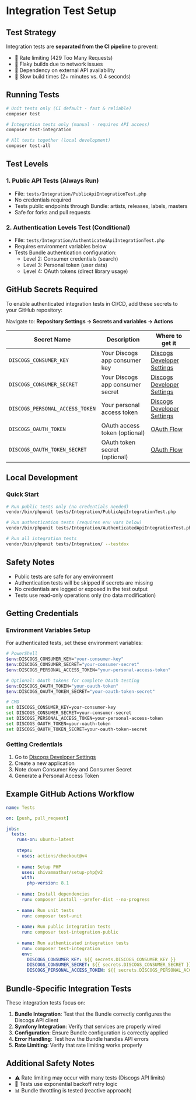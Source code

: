 # Integration Test Setup

## Test Strategy

Integration tests are **separated from the CI pipeline** to prevent:

- 🚫 Rate limiting (429 Too Many Requests)
- 🚫 Flaky builds due to network issues
- 🚫 Dependency on external API availability
- 🚫 Slow build times (2+ minutes vs. 0.4 seconds)

## Running Tests

```bash
# Unit tests only (CI default - fast & reliable)
composer test

# Integration tests only (manual - requires API access)
composer test-integration  

# All tests together (local development)
composer test-all
```

## Test Levels

### 1. Public API Tests (Always Run)

- File: `tests/Integration/PublicApiIntegrationTest.php`
- No credentials required
- Tests public endpoints through Bundle: artists, releases, labels, masters
- Safe for forks and pull requests

### 2. Authentication Levels Test (Conditional)

- File: `tests/Integration/AuthenticatedApiIntegrationTest.php`
- Requires environment variables below
- Tests Bundle authentication configuration:
  - Level 2: Consumer credentials (search)
  - Level 3: Personal token (user data)
  - Level 4: OAuth tokens (direct library usage)

## GitHub Secrets Required

To enable authenticated integration tests in CI/CD, add these secrets to your GitHub repository:

Navigate to: **Repository Settings → Secrets and variables → Actions**

| Secret Name                     | Description                      | Where to get it                                                                                        |
|---------------------------------|----------------------------------|--------------------------------------------------------------------------------------------------------|
| `DISCOGS_CONSUMER_KEY`          | Your Discogs app consumer key    | [Discogs Developer Settings](https://www.discogs.com/settings/developers)                              |
| `DISCOGS_CONSUMER_SECRET`       | Your Discogs app consumer secret | [Discogs Developer Settings](https://www.discogs.com/settings/developers)                              |
| `DISCOGS_PERSONAL_ACCESS_TOKEN` | Your personal access token       | [Discogs Developer Settings](https://www.discogs.com/settings/developers)                              |
| `DISCOGS_OAUTH_TOKEN`           | OAuth access token (optional)    | [OAuth Flow](https://www.discogs.com/developers/#page:authentication,header:authentication-oauth-flow) |
| `DISCOGS_OAUTH_TOKEN_SECRET`    | OAuth token secret (optional)    | [OAuth Flow](https://www.discogs.com/developers/#page:authentication,header:authentication-oauth-flow) |

## Local Development

### Quick Start

```bash
# Run public tests only (no credentials needed)
vendor/bin/phpunit tests/Integration/PublicApiIntegrationTest.php

# Run authentication tests (requires env vars below)
vendor/bin/phpunit tests/Integration/AuthenticatedApiIntegrationTest.php

# Run all integration tests
vendor/bin/phpunit tests/Integration/ --testdox
```

## Safety Notes

- Public tests are safe for any environment
- Authentication tests will be skipped if secrets are missing
- No credentials are logged or exposed in the test output
- Tests use read-only operations only (no data modification)

## Getting Credentials

### Environment Variables Setup

For authenticated tests, set these environment variables:

```bash
# PowerShell
$env:DISCOGS_CONSUMER_KEY="your-consumer-key"
$env:DISCOGS_CONSUMER_SECRET="your-consumer-secret"
$env:DISCOGS_PERSONAL_ACCESS_TOKEN="your-personal-access-token"

# Optional: OAuth tokens for complete OAuth testing
$env:DISCOGS_OAUTH_TOKEN="your-oauth-token"
$env:DISCOGS_OAUTH_TOKEN_SECRET="your-oauth-token-secret"

# CMD
set DISCOGS_CONSUMER_KEY=your-consumer-key
set DISCOGS_CONSUMER_SECRET=your-consumer-secret
set DISCOGS_PERSONAL_ACCESS_TOKEN=your-personal-access-token
set DISCOGS_OAUTH_TOKEN=your-oauth-token
set DISCOGS_OAUTH_TOKEN_SECRET=your-oauth-token-secret
```

### Getting Credentials

1. Go to [Discogs Developer Settings](https://www.discogs.com/settings/developers)
2. Create a new application
3. Note down Consumer Key and Consumer Secret
4. Generate a Personal Access Token

## Example GitHub Actions Workflow

```yaml
name: Tests

on: [push, pull_request]

jobs:
  tests:
    runs-on: ubuntu-latest
    
    steps:
    - uses: actions/checkout@v4
    
    - name: Setup PHP
      uses: shivammathur/setup-php@v2
      with:
        php-version: 8.1
        
    - name: Install dependencies
      run: composer install --prefer-dist --no-progress
      
    - name: Run unit tests
      run: composer test-unit
      
    - name: Run public integration tests
      run: composer test-integration-public
      
    - name: Run authenticated integration tests
      run: composer test-integration
      env:
        DISCOGS_CONSUMER_KEY: ${{ secrets.DISCOGS_CONSUMER_KEY }}
        DISCOGS_CONSUMER_SECRET: ${{ secrets.DISCOGS_CONSUMER_SECRET }}
        DISCOGS_PERSONAL_ACCESS_TOKEN: ${{ secrets.DISCOGS_PERSONAL_ACCESS_TOKEN }}
```

## Bundle-Specific Integration Tests

These integration tests focus on:

1. **Bundle Integration**: Test that the Bundle correctly configures the Discogs API client
2. **Symfony Integration**: Verify that services are properly wired
3. **Configuration**: Ensure Bundle configuration is correctly applied
4. **Error Handling**: Test how the Bundle handles API errors
5. **Rate Limiting**: Verify that rate limiting works properly

## Additional Safety Notes

- ⚠️ Rate limiting may occur with many tests (Discogs API limits)
- 🔄 Tests use exponential backoff retry logic
- 📊 Bundle throttling is tested (reactive approach)
